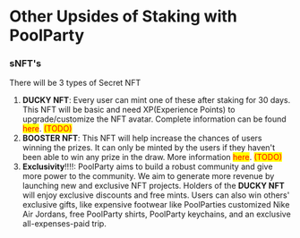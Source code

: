 # Other Upsides of Staking with PoolParty

### sNFT's &#x20;

There will be 3 types of Secret NFT

1. **DUCKY NFT**: Every user can mint one of these after staking for 30 days. This NFT will be basic and need XP(Experience Points) to upgrade/customize the NFT avatar. Complete information can be found <mark style="color:red;">here</mark>. <mark style="color:red;">(TODO)</mark>
2. **BOOSTER NFT**: This NFT will help increase the chances of users winning the prizes. It can only be minted by the users if they haven't been able to win any prize in the draw. More information <mark style="color:red;">here</mark>. <mark style="color:red;">(TODO)</mark>
3. &#x20;**Exclusivity**!!!!: PoolParty aims to build a robust community and give more power to the community. We aim to generate more revenue by launching new and exclusive NFT projects. Holders of the **DUCKY NFT** will enjoy exclusive discounts and free mints. Users can also win others' exclusive gifts, like expensive footwear like PoolParties customized Nike Air Jordans, free PoolParty shirts, PoolParty keychains, and an exclusive all-expenses-paid trip.

